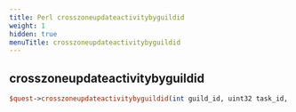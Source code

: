 ```yaml
---
title: Perl crosszoneupdateactivitybyguildid
weight: 1
hidden: true
menuTitle: crosszoneupdateactivitybyguildid
---
```

## crosszoneupdateactivitybyguildid
```perl
$quest->crosszoneupdateactivitybyguildid(int guild_id, uint32 task_id, int activity_id, int activity_count)
```